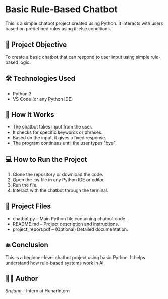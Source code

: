# Basic Rule-Based Chatbot

This is a simple chatbot project created using Python. It interacts with users based on predefined rules using if-else conditions.

## 📌 Project Objective

To create a basic chatbot that can respond to user input using simple rule-based logic.

## 🛠 Technologies Used

- Python 3
- VS Code (or any Python IDE)

## 🧠 How It Works

- The chatbot takes input from the user.
- It checks for specific keywords or phrases.
- Based on the input, it gives a fixed response.
- The program continues until the user types "bye".

## 💻 How to Run the Project

1. Clone the repository or download the code.
2. Open the .py file in any Python IDE or editor.
3. Run the file.
4. Interact with the chatbot through the terminal.

## 📂 Project Files

- chatbot.py – Main Python file containing chatbot code.
- README.md – Project description and instructions.
- project_report.pdf – (Optional) Detailed documentation.

## 🔚 Conclusion

This is a beginner-level chatbot project using basic Python. It helps understand how rule-based systems work in AI.

## 🙋‍♀ Author

*Srujana* – Intern at HunarIntern
